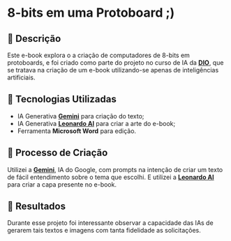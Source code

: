 # 8-bits em uma Protoboard ;)

## 📒 Descrição
Este e-book explora o a criação de computadores de 8-bits em protoboards, e foi criado como parte do projeto no curso de IA da **[DIO](https://web.dio.me)**, que se tratava na criação de um e-book utilizando-se apenas de inteligências artificiais.

## 🤖 Tecnologias Utilizadas
- IA Generativa **[Gemini](https://gemini.google.com/app)** para criação do texto;
- IA Generativa **[Leonardo AI](https://leonardo.ai)** para criar a arte do e-book;
- Ferramenta **Microsoft Word** para edição.

## 🧐 Processo de Criação
Utilizei a **[Gemini](https://gemini.google.com/app)**, IA do Google, com prompts na intenção de criar um texto de fácil entendimento sobre o tema que escolhi. E utilizei a **[Leonardo AI](https://leonardo.ai)** para criar a capa presente no e-book.

## 🚀 Resultados
Durante esse projeto foi interessante observar a capacidade das IAs de gerarem tais textos e imagens com tanta fidelidade as solicitações.

